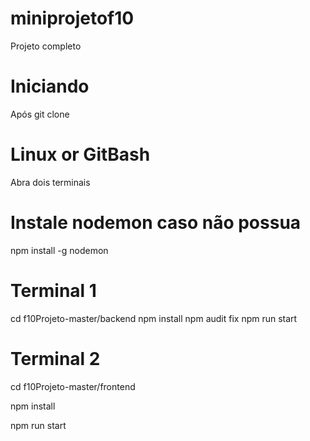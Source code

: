 # miniprojetof10

Projeto completo

# Iniciando

Após git clone

# Linux or GitBash
Abra dois terminais 

# Instale nodemon caso não possua
npm install -g nodemon

# Terminal 1
cd f10Projeto-master/backend
npm install
npm audit fix
npm run start


# Terminal 2
cd f10Projeto-master/frontend

npm install

npm run start
